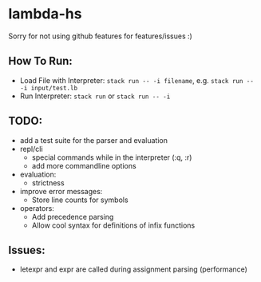 # lambda-hs

Sorry for not using github features for features/issues :)

## How To Run:
- Load File with Interpreter: `stack run -- -i filename`, e.g. `stack run -- -i input/test.lb`
- Run Interpreter: `stack run` or `stack run -- -i`

## TODO:
- add a test suite for the parser and evaluation
- repl/cli
    - special commands while in the interpreter (:q, :r)
    - add more commandline options
- evaluation:
    - strictness
- improve error messages:
    - Store line counts for symbols
- operators:
    - Add precedence parsing
    - Allow cool syntax for definitions of infix functions

## Issues:
- letexpr and expr are called during assignment parsing (performance)

